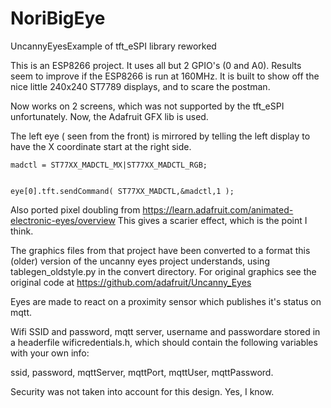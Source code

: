 # NoriBigEye
 UncannyEyesExample of tft_eSPI library reworked
 
 This is an ESP8266 project. It uses all but 2 GPIO's (0 and A0).
 Results seem to improve if the ESP8266 is run at 160MHz.
 It is built to show off the nice little 240x240 ST7789 displays,
 and to scare the postman.
 
 Now works on 2 screens, which was not supported by the tft_eSPI
 unfortunately. Now, the Adafruit GFX lib is used.

 The left eye ( seen from the front) is mirrored by telling the left display
 to have the X coordinate start at the right side. <br />
   <code>
   madctl = ST77XX_MADCTL_MX|ST77XX_MADCTL_RGB;<br />    
   eye[0].tft.sendCommand( ST77XX_MADCTL,&madctl,1 ); 
   </code>
 
 Also ported pixel doubling from https://learn.adafruit.com/animated-electronic-eyes/overview
 This gives a scarier effect, which is the point I think.
 
 The graphics files from that project have been converted to a format this (older) version
 of the uncanny eyes project understands, using tablegen_oldstyle.py in the convert directory. 
 For original graphics see the original code at https://github.com/adafruit/Uncanny_Eyes
 
 Eyes are made to react on a proximity sensor which publishes it's status on mqtt.
 
 Wifi SSID and password, mqtt server, username and passwordare stored in a headerfile
 wificredentials.h, which should contain the following variables with your own info:

 ssid, password, mqttServer, mqttPort, mqttUser, mqttPassword.

Security was not taken into account for this design. Yes, I know.